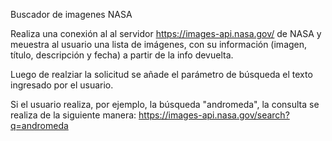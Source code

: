 Buscador de imagenes NASA

Realiza una conexión al al servidor https://images-api.nasa.gov/ de NASA y meuestra al usuario una lista de imágenes, con su información (imagen, título, descripción y fecha) a partir de la info devuelta.

Luego de realziar la solicitud se añade el parámetro de búsqueda el texto ingresado por el usuario. 

Si el usuario realiza, por ejemplo, la búsqueda "andromeda", la consulta se realiza de la siguiente manera: 
https://images-api.nasa.gov/search?q=andromeda


